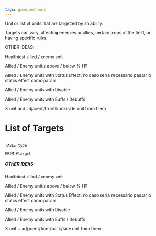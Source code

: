 ```yaml
---
tags: game_mechanic
---
```

Unit or list of units that are targetted by an ability.


Targets can vary, affecting enemies or allies, certain areas of the field, or having specific rules.

  

OTHER IDEAS:

Healthiest allied / enemy unit

Allied / Enemy unit/s above / below % HP

Allied / Enemy units with Status Effect: no caso seria necessário passar o status effect como param

Allied / Enemy units with Disable

Allied / Enemy units with Buffs / Debuffs

X unit and adjacent/front/back/side unit from them

  

# List of Targets

```dataview

TABLE type

FROM #target

```

  

##### OTHER IDEAS:

  

Healthiest allied / enemy unit

Allied / Enemy unit/s above / below % HP

Allied / Enemy units with Status Effect: no caso seria necessário passar o status effect como param

Allied / Enemy units with Disable

Allied / Enemy units with Buffs / Debuffs

X unit + adjacent/front/back/side unit from them